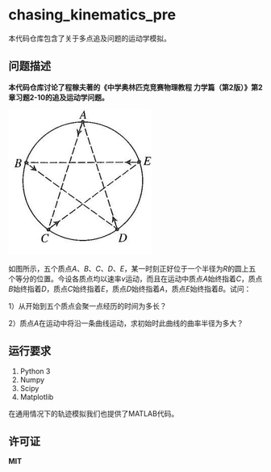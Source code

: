 # chasing_kinematics_pre
本代码仓库包含了关于多点追及问题的运动学模拟。

## 问题描述

**本代码仓库讨论了程稼夫著的《中学奥林匹克竞赛物理教程 力学篇（第2版）》第2章习题2-10的追及运动学问题。**


![Problem](problem_img.jpeg)


如图所示，五个质点$A$、$B$、$C$、$D$、$E$，某一时刻正好位于一个半径为$R$的圆上五个等分的位置。今设各质点均以速率$v$运动，而且在运动中质点$A$始终指着$C$，质点$B$始终指着$D$，质点$C$始终指着$E$，质点$D$始终指着$A$，质点$E$始终指着$B$。试问：

1）从开始到五个质点会聚一点经历的时间为多长？

2）质点$A$在运动中将沿一条曲线运动，求初始时此曲线的曲率半径为多大？

## 运行要求

1. Python 3
2. Numpy
3. Scipy
4. Matplotlib

在通用情况下的轨迹模拟我们也提供了MATLAB代码。

## 许可证

**MIT**